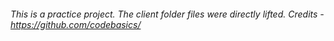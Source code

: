 ###### This is a practice project. The client folder files were directly lifted. Credits - https://github.com/codebasics/
